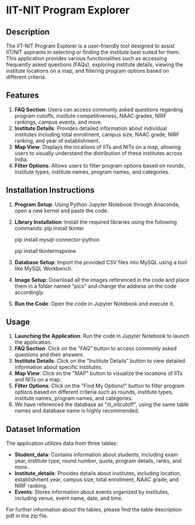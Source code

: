 # IIT-NIT Program Explorer

## Description
The IIT-NIT Program Explorer is a user-friendly tool designed to assist IIT/NIT aspirants in selecting or finding the institute best suited for them. This application provides various functionalities such as accessing frequently asked questions (FAQs), exploring institute details, viewing the institute locations on a map, and filtering program options based on different criteria. 

## Features
1. **FAQ Section**: Users can access commonly asked questions regarding program cutoffs, institute competitiveness, NAAC grades, NIRF rankings, campus events, and more.
2. **Institute Details**: Provides detailed information about individual institutes including total enrollment, campus size, NAAC grade, NIRF ranking, and year of establishment.
3. **Map View**: Displays the locations of IITs and NITs on a map, allowing users to visually understand the distribution of these institutes across India.
4. **Filter Options**: Allows users to filter program options based on rounds, institute types, institute names, program names, and categories.

## Installation Instructions
1. **Program Setup**: Using Python Jupyter Notebook through Anaconda, open a new kernel and paste the code.
2. **Library Installation**: Install the required libraries using the following commands: 
    pip install tkinter

    pip install mysql-connector-python

    pip install tkintermapview

3. **Database Setup**: Import the provided CSV files into MySQL using a tool like MySQL Workbench.
4. **Image Setup**: Download all the images referenced in the code and place them in a folder named "pics" and change the address on the code accordingly.
5. **Run the Code**: Open the code in Jupyter Notebook and execute it.


## Usage
1. **Launching the Application**: Run the code in Jupyter Notebook to launch the application.
2. **FAQ Section**: Click on the "FAQ" button to access commonly asked questions and their answers.
3. **Institute Details**: Click on the "Institute Details" button to view detailed information about specific institutes.
4. **Map View**: Click on the "MAP" button to visualize the locations of IITs and NITs on a map.
5. **Filter Options**: Click on the "Find My Options!" button to filter program options based on different criteria such as rounds, institute types, institute names, program names, and categories.
6. We have referenced the database as "iit_nitcutoff", using the same table names and database name is highly recommended.

## Dataset Information
The application utilizes data from three tables:
- **Student_data**: Contains information about students, including exam year, institute type, round number, quota, program details, ranks, and more.
- **Institute_details**: Provides details about institutes, including location, establishment year, campus size, total enrollment, NAAC grade, and NIRF ranking.
- **Events**: Stores information about events organized by institutes, including venue, event name, date, and time.

For further information about the tables, please find the table description pdf in the zip file.
